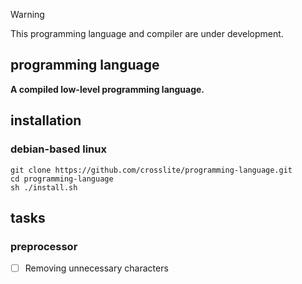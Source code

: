 > [!WARNING]
> This programming language and compiler are under development.

## programming language
**A compiled low-level programming language.**

## installation
### debian-based linux
```
git clone https://github.com/crosslite/programming-language.git
cd programming-language
sh ./install.sh
```

## tasks
### preprocessor
- [ ] Removing unnecessary characters
